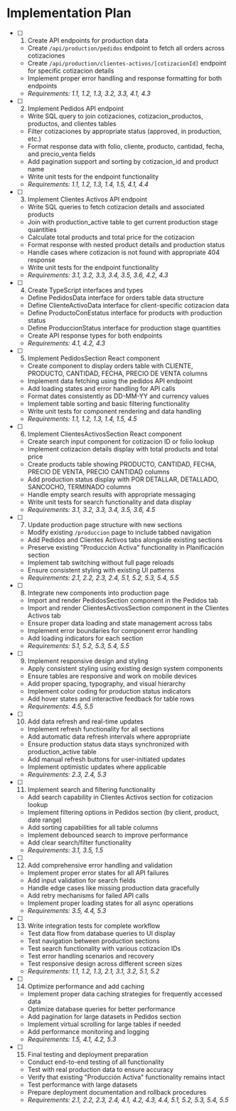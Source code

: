 # Implementation Plan

- [ ] 1. Create API endpoints for production data
  - Create `/api/production/pedidos` endpoint to fetch all orders across cotizaciones
  - Create `/api/production/clientes-activos/[cotizacionId]` endpoint for specific cotizacion details
  - Implement proper error handling and response formatting for both endpoints
  - _Requirements: 1.1, 1.2, 1.3, 3.2, 3.3, 4.1, 4.3_

- [ ] 2. Implement Pedidos API endpoint
  - Write SQL query to join cotizaciones, cotizacion_productos, productos, and clientes tables
  - Filter cotizaciones by appropriate status (approved, in production, etc.)
  - Format response data with folio, cliente, producto, cantidad, fecha, and precio_venta fields
  - Add pagination support and sorting by cotizacion_id and product name
  - Write unit tests for the endpoint functionality
  - _Requirements: 1.1, 1.2, 1.3, 1.4, 1.5, 4.1, 4.4_

- [ ] 3. Implement Clientes Activos API endpoint
  - Write SQL queries to fetch cotizacion details and associated products
  - Join with production_active table to get current production stage quantities
  - Calculate total products and total price for the cotizacion
  - Format response with nested product details and production status
  - Handle cases where cotizacion is not found with appropriate 404 response
  - Write unit tests for the endpoint functionality
  - _Requirements: 3.1, 3.2, 3.3, 3.4, 3.5, 3.6, 4.2, 4.3_

- [ ] 4. Create TypeScript interfaces and types
  - Define PedidosData interface for orders table data structure
  - Define ClienteActivoData interface for client-specific cotizacion data
  - Define ProductoConEstatus interface for products with production status
  - Define ProduccionStatus interface for production stage quantities
  - Create API response types for both endpoints
  - _Requirements: 4.1, 4.2, 4.3_

- [ ] 5. Implement PedidosSection React component
  - Create component to display orders table with CLIENTE, PRODUCTO, CANTIDAD, FECHA, PRECIO DE VENTA columns
  - Implement data fetching using the pedidos API endpoint
  - Add loading states and error handling for API calls
  - Format dates consistently as DD-MM-YY and currency values
  - Implement table sorting and basic filtering functionality
  - Write unit tests for component rendering and data handling
  - _Requirements: 1.1, 1.2, 1.3, 1.4, 1.5, 4.5_

- [ ] 6. Implement ClientesActivosSection React component
  - Create search input component for cotizacion ID or folio lookup
  - Implement cotizacion details display with total products and total price
  - Create products table showing PRODUCTO, CANTIDAD, FECHA, PRECIO DE VENTA, PRECIO CANTIDAD columns
  - Add production status display with POR DETALLAR, DETALLADO, SANCOCHO, TERMINADO columns
  - Handle empty search results with appropriate messaging
  - Write unit tests for search functionality and data display
  - _Requirements: 3.1, 3.2, 3.3, 3.4, 3.5, 3.6, 4.5_

- [ ] 7. Update production page structure with new sections
  - Modify existing `/produccion` page to include tabbed navigation
  - Add Pedidos and Clientes Activos tabs alongside existing sections
  - Preserve existing "Producción Activa" functionality in Planificación section
  - Implement tab switching without full page reloads
  - Ensure consistent styling with existing UI patterns
  - _Requirements: 2.1, 2.2, 2.3, 2.4, 5.1, 5.2, 5.3, 5.4, 5.5_

- [ ] 8. Integrate new components into production page
  - Import and render PedidosSection component in the Pedidos tab
  - Import and render ClientesActivosSection component in the Clientes Activos tab
  - Ensure proper data loading and state management across tabs
  - Implement error boundaries for component error handling
  - Add loading indicators for each section
  - _Requirements: 5.1, 5.2, 5.3, 5.4, 5.5_

- [ ] 9. Implement responsive design and styling
  - Apply consistent styling using existing design system components
  - Ensure tables are responsive and work on mobile devices
  - Add proper spacing, typography, and visual hierarchy
  - Implement color coding for production status indicators
  - Add hover states and interactive feedback for table rows
  - _Requirements: 4.5, 5.5_

- [ ] 10. Add data refresh and real-time updates
  - Implement refresh functionality for all sections
  - Add automatic data refresh intervals where appropriate
  - Ensure production status data stays synchronized with production_active table
  - Add manual refresh buttons for user-initiated updates
  - Implement optimistic updates where applicable
  - _Requirements: 2.3, 2.4, 5.3_

- [ ] 11. Implement search and filtering functionality
  - Add search capability in Clientes Activos section for cotizacion lookup
  - Implement filtering options in Pedidos section (by client, product, date range)
  - Add sorting capabilities for all table columns
  - Implement debounced search to improve performance
  - Add clear search/filter functionality
  - _Requirements: 3.1, 3.5, 1.5_

- [ ] 12. Add comprehensive error handling and validation
  - Implement proper error states for all API failures
  - Add input validation for search fields
  - Handle edge cases like missing production data gracefully
  - Add retry mechanisms for failed API calls
  - Implement proper loading states for all async operations
  - _Requirements: 3.5, 4.4, 5.3_

- [ ] 13. Write integration tests for complete workflow
  - Test data flow from database queries to UI display
  - Test navigation between production sections
  - Test search functionality with various cotizacion IDs
  - Test error handling scenarios and recovery
  - Test responsive design across different screen sizes
  - _Requirements: 1.1, 1.2, 1.3, 2.1, 3.1, 3.2, 5.1, 5.2_

- [ ] 14. Optimize performance and add caching
  - Implement proper data caching strategies for frequently accessed data
  - Optimize database queries for better performance
  - Add pagination for large datasets in Pedidos section
  - Implement virtual scrolling for large tables if needed
  - Add performance monitoring and logging
  - _Requirements: 1.5, 4.1, 4.2, 5.3_

- [ ] 15. Final testing and deployment preparation
  - Conduct end-to-end testing of all functionality
  - Test with real production data to ensure accuracy
  - Verify that existing "Producción Activa" functionality remains intact
  - Test performance with large datasets
  - Prepare deployment documentation and rollback procedures
  - _Requirements: 2.1, 2.2, 2.3, 2.4, 4.1, 4.2, 4.3, 4.4, 5.1, 5.2, 5.3, 5.4, 5.5_